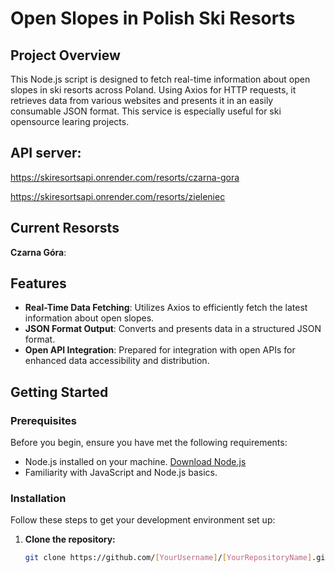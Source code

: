 # Open Slopes in Polish Ski Resorts

## Project Overview

This Node.js script is designed to fetch real-time information about open slopes in ski resorts across Poland. Using Axios for HTTP requests, it retrieves data from various websites and presents it in an easily consumable JSON format.
This service is especially useful for ski opensource learing projects.

## API server:

https://skiresortsapi.onrender.com/resorts/czarna-gora

https://skiresortsapi.onrender.com/resorts/zieleniec

## Current Resorsts

**Czarna Góra**:

## Features

- **Real-Time Data Fetching**: Utilizes Axios to efficiently fetch the latest information about open slopes.
- **JSON Format Output**: Converts and presents data in a structured JSON format.
- **Open API Integration**: Prepared for integration with open APIs for enhanced data accessibility and distribution.

## Getting Started

### Prerequisites

Before you begin, ensure you have met the following requirements:

- Node.js installed on your machine. [Download Node.js](https://nodejs.org/)
- Familiarity with JavaScript and Node.js basics.

### Installation

Follow these steps to get your development environment set up:

1. **Clone the repository:**
   ```bash
   git clone https://github.com/[YourUsername]/[YourRepositoryName].git
   ```
